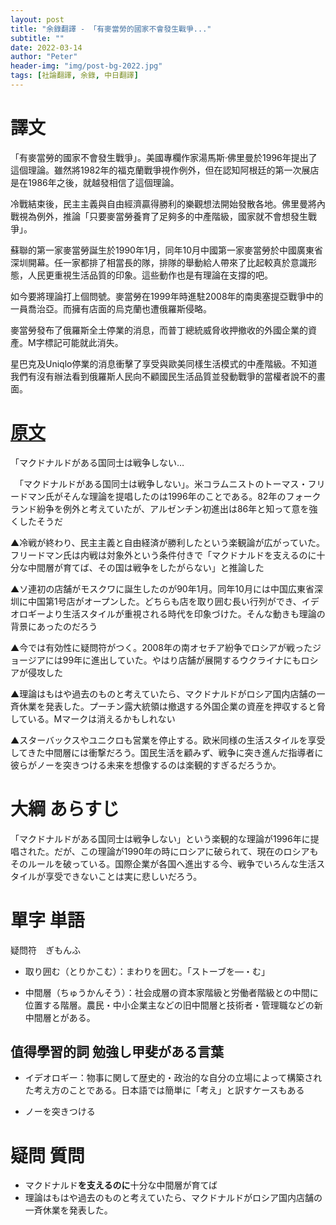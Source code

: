 ```yaml
---
layout: post
title: "余錄翻譯 - 「有麥當勞的國家不會發生戰爭..."
subtitle: ""
date: 2022-03-14
author: "Peter"
header-img: "img/post-bg-2022.jpg"
tags: [社論翻譯, 余錄, 中日翻譯]
---
```


# 譯文

「有麥當勞的國家不會發生戰爭」。美國專欄作家湯馬斯·佛里曼於1996年提出了這個理論。雖然將1982年的福克蘭戰爭視作例外，但在認知阿根廷的第一次展店是在1986年之後，就越發相信了這個理論。

冷戰結束後，民主主義與自由經濟贏得勝利的樂觀想法開始發散各地。佛里曼將內戰視為例外，推論「只要麥當勞養育了足夠多的中產階級，國家就不會想發生戰爭」。

蘇聯的第一家麥當勞誕生於1990年1月，同年10月中國第一家麥當勞於中國廣東省深圳開幕。任一家都排了相當長的隊，排隊的舉動給人帶來了比起較真於意識形態，人民更重視生活品質的印象。這些動作也是有理論在支撐的吧。

如今要將理論打上個問號。麥當勞在1999年時進駐2008年的南奧塞提亞戰爭中的一員喬治亞。而擁有店面的烏克蘭也遭俄羅斯侵略。

麥當勞發布了俄羅斯全土停業的消息，而普丁總統威脅收押撤收的外國企業的資產。M字標記可能就此消失。

星巴克及Uniqlo停業的消息衝擊了享受與歐美同樣生活模式的中產階級。不知道我們有沒有辦法看到俄羅斯人民向不顧國民生活品質並發動戰爭的當權者說不的畫面。

# [原文](1)
 
 「マクドナルドがある国同士は戦争しない…

　「マクドナルドがある国同士は戦争しない」。米コラムニストのトーマス・フリードマン氏がそんな理論を提唱したのは1996年のことである。82年のフォークランド紛争を例外と考えていたが、アルゼンチン初進出は86年と知って意を強くしたそうだ

▲冷戦が終わり、民主主義と自由経済が勝利したという楽観論が広がっていた。フリードマン氏は内戦は対象外という条件付きで「マクドナルドを支えるのに十分な中間層が育てば、その国は戦争をしたがらない」と推論した

▲ソ連初の店舗がモスクワに誕生したのが90年1月。同年10月には中国広東省深圳に中国第1号店がオープンした。どちらも店を取り囲む長い行列ができ、イデオロギーより生活スタイルが重視される時代を印象づけた。そんな動きも理論の背景にあったのだろう

▲今では有効性に疑問符がつく。2008年の南オセチア紛争でロシアが戦ったジョージアには99年に進出していた。やはり店舗が展開するウクライナにもロシアが侵攻した

▲理論はもはや過去のものと考えていたら、マクドナルドがロシア国内店舗の一斉休業を発表した。プーチン露大統領は撤退する外国企業の資産を押収すると脅している。Mマークは消えるかもしれない

▲スターバックスやユニクロも営業を停止する。欧米同様の生活スタイルを享受してきた中間層には衝撃だろう。国民生活を顧みず、戦争に突き進んだ指導者に彼らがノーを突きつける未来を想像するのは楽観的すぎるだろうか。

# 大綱 あらすじ

「マクドナルドがある国同士は戦争しない」という楽観的な理論が1996年に提唱された。だが、この理論が1990年の時にロシアに破られて、現在のロシアもそのルールを破っている。国際企業が各国へ進出する今、戦争でいろんな生活スタイルが享受できないことは実に悲しいだろう。

# 單字 単語

疑問符　ぎもんふ

- 取り囲む（とりかこむ）：まわりを囲む。「ストーブを—・む」

- 中間層（ちゅうかんそう）：社会成層の資本家階級と労働者階級との中間に位置する階層。農民・中小企業主などの旧中間層と技術者・管理職などの新中間層とがある。

## 值得學習的詞 勉強し甲斐がある言葉

- イデオロギー：物事に関して歴史的・政治的な自分の立場によって構築された考え方のことである。日本語では簡単に「考え」と訳すケースもある

- ノーを突きつける

# 疑問 質問

- マクドナルド**を支えるのに**十分な中間層が育てば
- 理論はもはや過去のものと考えていたら、マクドナルドがロシア国内店舗の一斉休業を発表した。

[1]: https://mainichi.jp/articles/20220313/ddm/001/070/128000c